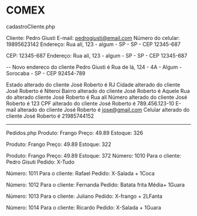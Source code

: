 # COMEX
cadastroCliente.php

Cliente: Pedro Giusti
E-mail: pedrogiusti@email.com
Número do celular: 19895623142
Endereço: Rua alí, 123 - algum - SP - SP - CEP 12345-687

CEP: 12345-687
Endereço: Rua alí, 123 - algum - SP - SP - CEP 12345-687

-- Novo endereco do cliente Pedro Giusti é Rua de lá, 124 - 4A - Algum - Sorocaba - SP - CEP 92454-789

Estado alterado do cliente José Roberto é RJ
Cidade alterado do cliente José Roberto é Niteroi
Bairro alterado do cliente José Roberto é Aquele
Rua do alterado cliente José Roberto é Rua alí
Número alterado do cliente José Roberto é 123
CPF alterado do cliente José Roberto é 789.456.123-10
E-mail alterado do cliente José Roberto é jose@gmail.com
Celular alterado do cliente José Roberto é 21985744152

----------------------------
Pedidos.php
Produto: Frango
Preço: 49.89
Estoque: 326

Produto: Frango Preço: 49.89 Estoque: 322

Produto: Frango Preço: 49.89 Estoque: 372
Número: 1010
Para o cliente: Pedro Gisuti
Pedido: X-Tudo

Número: 1011
Para o cliente: Rafael
Pedido: X-Salada + 1Coca

Número: 1012
Para o cliente: Fernanda
Pedido: Batata frita Média+ 1Guara

Número: 1013
Para o cliente: Juliano
Pedido: X-frango + 2LFanta

Número: 1014
Para o cliente: Ricardo
Pedido: X-Salada + 1Guara